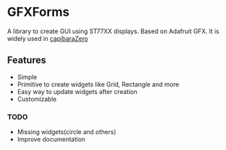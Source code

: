 # GFXForms

A library to create GUI using ST77XX displays. Based on Adafruit GFX. It is widely used in [capibaraZero](https://github.com/CapibaraZero/fw)

## Features

- Simple
- Primitive to create widgets like Grid, Rectangle and more
- Easy way to update widgets after creation
- Customizable

### TODO

- Missing widgets(circle and others)
- Improve documentation